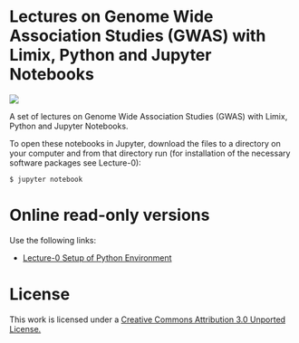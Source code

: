 Lectures on Genome Wide Association Studies (GWAS) with Limix, Python and Jupyter Notebooks
============================================

<a href="https://notebooks.azure.com/import/gh/timeu/gwas-lectures"><img src="https://notebooks.azure.com/launch.png" /></a>

A set of lectures on Genome Wide Association Studies (GWAS) with Limix, Python and Jupyter Notebooks.

To open these notebooks in Jupyter, download the files to a directory on your computer and from that directory run (for installation of the necessary software packages see Lecture-0):

    $ jupyter notebook


Online read-only versions
=========================

Use the following links:

* [Lecture-0 Setup of Python Environment](http://nbviewer.ipython.org/urls/raw.github.com/timeu/gwas-lectures/master/Lecture-0-Setup-of-Python-Environment.ipynb)


License
=======

This work is licensed under a [Creative Commons Attribution 3.0 Unported License.](http://creativecommons.org/licenses/by/3.0/)
